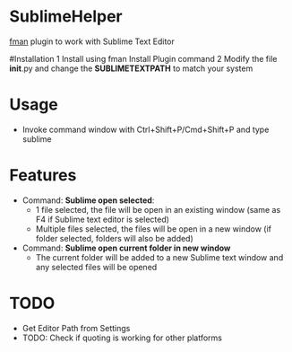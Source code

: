 # SublimeHelper
[fman](https://fman.io) plugin to work with Sublime Text Editor

#Installation
1 Install using fman Install Plugin command
2 Modify the file __init__.py and change the **SUBLIMETEXTPATH** to match your system

# Usage
* Invoke command window with Ctrl+Shift+P/Cmd+Shift+P and type sublime

# Features
* Command: **Sublime open selected**:
  * 1 file selected, the file will be open in an existing window (same as F4 if Sublime text editor is selected)
  * Multiple files selected, the files will be open in a new window (if folder selected, folders will also be added)
* Command: **Sublime open current folder in new window**
  * The current folder will be added to a new Sublime text window and any selected files will be opened



# TODO
* Get Editor Path from Settings
* TODO: Check if quoting is working for other platforms